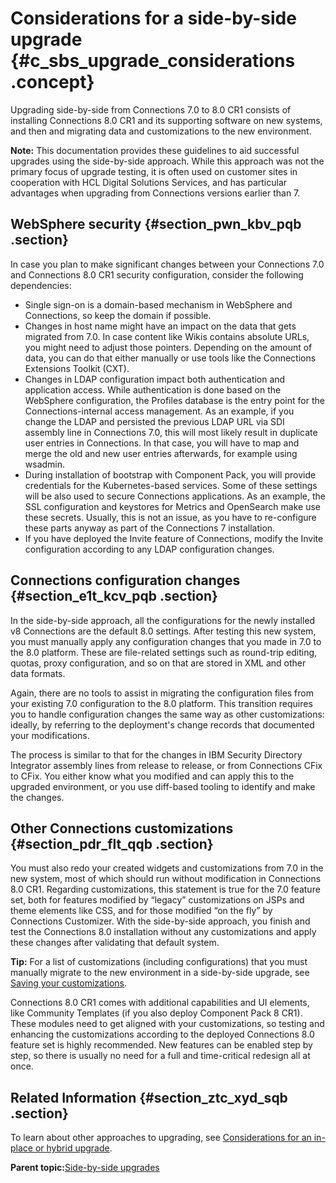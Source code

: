 # Considerations for a side-by-side upgrade {#c_sbs_upgrade_considerations .concept}

Upgrading side-by-side from Connections 7.0 to 8.0 CR1 consists of installing Connections 8.0 CR1 and its supporting software on new systems, and then and migrating data and customizations to the new environment.

**Note:** This documentation provides these guidelines to aid successful upgrades using the side-by-side approach. While this approach was not the primary focus of upgrade testing, it is often used on customer sites in cooperation with HCL Digital Solutions Services, and has particular advantages when upgrading from Connections versions earlier than 7.

## WebSphere security {#section_pwn_kbv_pqb .section}

In case you plan to make significant changes between your Connections 7.0 and Connections 8.0 CR1 security configuration, consider the following dependencies:

-   Single sign-on is a domain-based mechanism in WebSphere and Connections, so keep the domain if possible.
-   Changes in host name might have an impact on the data that gets migrated from 7.0. In case content like Wikis contains absolute URLs, you might need to adjust those pointers. Depending on the amount of data, you can do that either manually or use tools like the Connections Extensions Toolkit \(CXT\).
-   Changes in LDAP configuration impact both authentication and application access. While authentication is done based on the WebSphere configuration, the Profiles database is the entry point for the Connections-internal access management. As an example, if you change the LDAP and persisted the previous LDAP URL via SDI assembly line in Connections 7.0, this will most likely result in duplicate user entries in Connections. In that case, you will have to map and merge the old and new user entries afterwards, for example using wsadmin.
-   During installation of bootstrap with Component Pack, you will provide credentials for the Kubernetes-based services. Some of these settings will be also used to secure Connections applications. As an example, the SSL configuration and keystores for Metrics and OpenSearch make use these secrets. Usually, this is not an issue, as you have to re-configure these parts anyway as part of the Connections 7 installation.
-   If you have deployed the Invite feature of Connections, modify the Invite configuration according to any LDAP configuration changes.

## Connections configuration changes {#section_e1t_kcv_pqb .section}

In the side-by-side approach, all the configurations for the newly installed v8 Connections are the default 8.0 settings. After testing this new system, you must manually apply any configuration changes that you made in 7.0 to the 8.0 platform. These are file-related settings such as round-trip editing, quotas, proxy configuration, and so on that are stored in XML and other data formats.

Again, there are no tools to assist in migrating the configuration files from your existing 7.0 configuration to the 8.0 platform. This transition requires you to handle configuration changes the same way as other customizations: ideally, by referring to the deployment's change records that documented your modifications.

The process is similar to that for the changes in IBM Security Directory Integrator assembly lines from release to release, or from Connections CFix to CFix. You either know what you modified and can apply this to the upgraded environment, or you use diff-based tooling to identify and make the changes.

## Other Connections customizations {#section_pdr_flt_qqb .section}

You must also redo your created widgets and customizations from 7.0 in the new system, most of which should run without modification in Connections 8.0 CR1. Regarding customizations, this statement is true for the 7.0 feature set, both for features modified by “legacy” customizations on JSPs and theme elements like CSS, and for those modified “on the fly” by Connections Customizer. With the side-by-side approach, you finish and test the Connections 8.0 installation without any customizations and apply these changes after validating that default system.

**Tip:** For a list of customizations \(including configurations\) that you must manually migrate to the new environment in a side-by-side upgrade, see [Saving your customizations](c_configuration_changes_after_update.md).

Connections 8.0 CR1 comes with additional capabilities and UI elements, like Community Templates \(if you also deploy Component Pack 8 CR1\). These modules need to get aligned with your customizations, so testing and enhancing the customizations according to the deployed Connections 8.0 feature set is highly recommended. New features can be enabled step by step, so there is usually no need for a full and time-critical redesign all at once.

## Related Information {#section_ztc_xyd_sqb .section}

To learn about other approaches to upgrading, see [Considerations for an in-place or hybrid upgrade](c_inplace_upgrade_considerations.md).

**Parent topic:**[Side-by-side upgrades](../migrate/c_sbs_upgrade_container.md)

